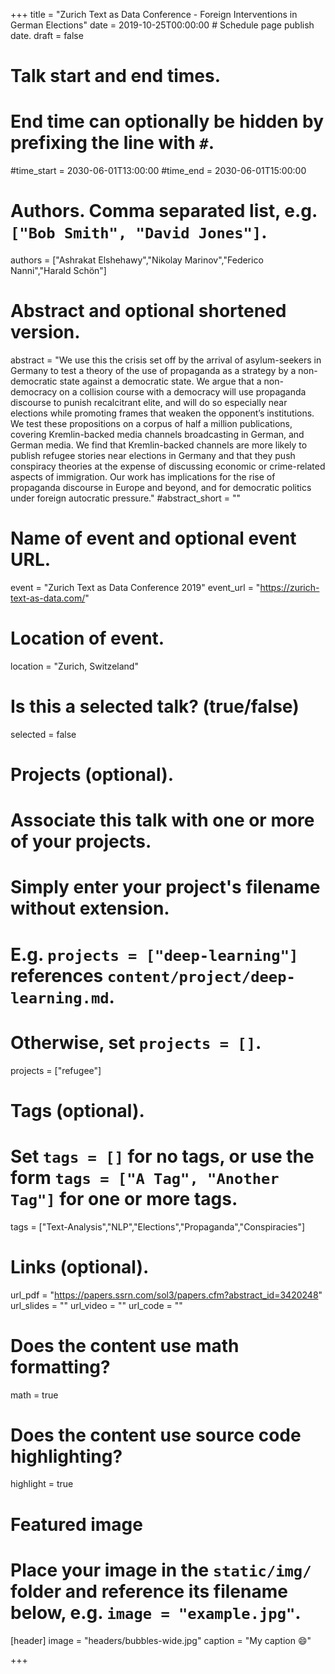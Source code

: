 
+++
title = "Zurich Text as Data Conference -  Foreign Interventions in German Elections"
date = 2019-10-25T00:00:00  # Schedule page publish date.
draft = false

# Talk start and end times.
#   End time can optionally be hidden by prefixing the line with `#`.
#time_start = 2030-06-01T13:00:00
#time_end = 2030-06-01T15:00:00

# Authors. Comma separated list, e.g. `["Bob Smith", "David Jones"]`.
authors = ["Ashrakat Elshehawy","Nikolay Marinov","Federico Nanni","Harald Schön"]

# Abstract and optional shortened version.
abstract = "We use this the crisis set off by the arrival of asylum-seekers in Germany to test a theory of the use of propaganda as a strategy by a non-democratic state against a democratic state. We argue that a non-democracy on a collision course with a democracy will use propaganda discourse to punish recalcitrant elite, and will do so especially near elections while promoting frames that weaken the opponent’s institutions. We test these propositions on a corpus of half a million publications, covering Kremlin-backed media channels broadcasting in German, and German media. We find that Kremlin-backed channels are more likely to publish refugee stories near elections in Germany and that they push conspiracy theories at the expense of discussing economic or crime-related aspects of immigration. Our work has implications for the rise of propaganda discourse in Europe and beyond, and for democratic politics under foreign autocratic pressure."
#abstract_short = ""

# Name of event and optional event URL.
event = "Zurich Text as Data Conference 2019"
event_url = "https://zurich-text-as-data.com/"

# Location of event.
location = "Zurich, Switzeland"

# Is this a selected talk? (true/false)
selected = false

# Projects (optional).
#   Associate this talk with one or more of your projects.
#   Simply enter your project's filename without extension.
#   E.g. `projects = ["deep-learning"]` references `content/project/deep-learning.md`.
#   Otherwise, set `projects = []`.
projects = ["refugee"]

# Tags (optional).
#   Set `tags = []` for no tags, or use the form `tags = ["A Tag", "Another Tag"]` for one or more tags.
tags = ["Text-Analysis","NLP","Elections","Propaganda","Conspiracies"]

# Links (optional).
url_pdf = "https://papers.ssrn.com/sol3/papers.cfm?abstract_id=3420248"
url_slides = ""
url_video = ""
url_code = ""

# Does the content use math formatting?
math = true

# Does the content use source code highlighting?
highlight = true

# Featured image
# Place your image in the `static/img/` folder and reference its filename below, e.g. `image = "example.jpg"`.
[header]
image = "headers/bubbles-wide.jpg"
caption = "My caption :smile:"

+++
